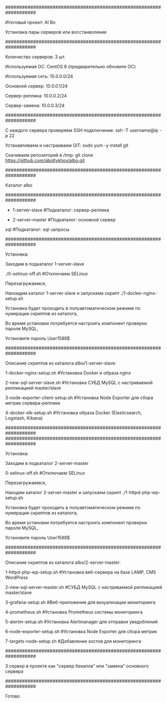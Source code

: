 ###################################################################

Итоговый проект: Al Bo

Установка пары серверов или восстанволение 

###################################################################

Количество серверов: 3 шт.

Используемая ОС: CentOS 8 (предварительно обновите ОС) 

Используемая сеть: 10.0.0.0/24

Основной сервер: 10.0.0.1/24

Сервер-реплика: 10.0.0.2/24

Сервер-замена: 10.0.0.3/24

###################################################################

С каждого сервера проверяем SSH подключение: ssh -T username@ip -p 22

Устанавливаем и настраиваем GIT: sudo yum -y install git

Скачиваем репозиторий в /tmp: git clone https://github.com/aboltykhov/albo.git

###################################################################

Каталог albo

###################################################################

- 1-server-slave				#Подкаталог: сервер-реплика

- 2-server-master				#Подкаталог: основной сервер

sql					      		#Подкаталог: sql-запросы 

###################################################################

Установка:

Заходим в подкаталог 1-server-slave

./0-selinux-off.sh				#Отключаем SELinux

Перезагружаемся,

Нахоидим каталог 1-server-slave и запускаем скрипт ./1-docker-nginx-setup.sh

Установка будет проходить в полуавтоматическом режиме по нумерации скриптов из каталога,

Во время установки потребуется настроить компонент проверки пароля MySQL, 

Установите пароль User1589$

###################################################################

Описание скриптов из каталога albo/1-server-slave:

1-docker-nginx-setup.sh		#Установка Docker и образа nginx

2-new-sql-server-slave.sh		#Установка СУБД MySQL c настриваемой репликацией master/slave

3-node-exporter-client-setup.sh	#Установка Node Exporter для сбора метрик сервера-реплики

4-docker-elk-setup.sh			#Установка образа Docker (Elasticsearch, Logstash, Kibana)

###################################################################
###################################################################

Установка:

Заходим в подкаталог 2-server-master

0-selinux-off.sh				#Отключаем SELinux

Перезагружаемся,

Находим каталог 2-server-master и запускаем скрипт  ./1-httpd-php-wp-setup.sh

Установка будет проходить в полуавтоматическом режиме по нумерации скриптов из каталога,

Во время установки потребуется настроить компонент проверки пароля MySQL, 

Установите пароль User1589$

###################################################################

Описание скриптов из каталога albo/2-server-master:

1-httpd-php-wp-setup.sh		#Установка веб-сервера на базе LAMP, CMS WordPress

2-new-sql-server-master.sh	#СУБД MySQL c настриваемой репликацией master/slave

3-grafana-setup.sh			#Веб-приложение для визуализации мониторинга

4-prometheus.sh				#Установка Prometheus системы мониторинга 

5-alertm-setup.sh			#Установка Alertmanager для отправки уведоблений

6-node-exporter-setup.sh		#Установка Node Exporter для сбора метрик

7-targets-node-setup.sh		#Добавление хостов для мониторинга

###################################################################

3 сервер в проекте как "сервер бекапов" или "замена" основного сервера

###################################################################

Готово
